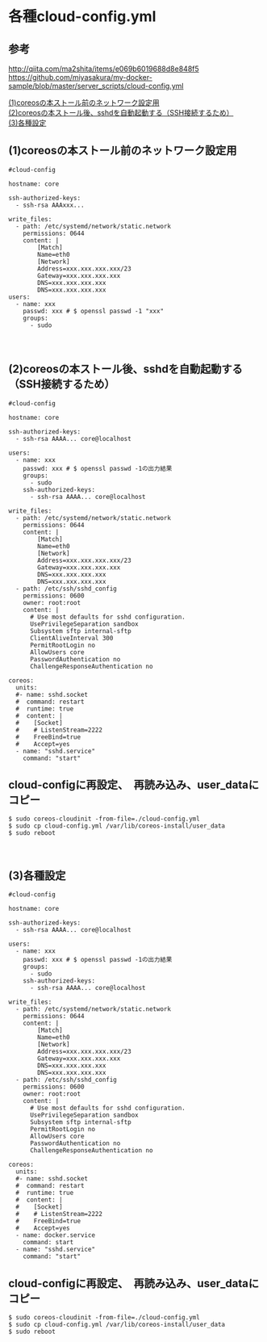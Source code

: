 
# 各種cloud-config.yml

## 参考
http://qiita.com/ma2shita/items/e069b6019688d8e848f5  
https://github.com/miyasakura/my-docker-sample/blob/master/server_scripts/cloud-config.yml  

<a href="#anc1">(1)coreosの本ストール前のネットワーク設定用</a>  
<a href="#anc2">(2)coreosの本ストール後、sshdを自動起動する（SSH接続するため）</a>  
<a href="#anc3">(3)各種設定</a>  

<a id="anc1" name="anc1"></a>  
## (1)coreosの本ストール前のネットワーク設定用
```
#cloud-config

hostname: core

ssh-authorized-keys:
  - ssh-rsa AAAxxx...

write_files:
  - path: /etc/systemd/network/static.network
    permissions: 0644
    content: |
        [Match]
        Name=eth0
        [Network]
        Address=xxx.xxx.xxx.xxx/23
        Gateway=xxx.xxx.xxx.xxx
        DNS=xxx.xxx.xxx.xxx
        DNS=xxx.xxx.xxx.xxx
users:
  - name: xxx
    passwd: xxx # $ openssl passwd -1 "xxx"
    groups:
      - sudo
```
　  
   
<a id="anc2" name="anc2"></a>  
## (2)coreosの本ストール後、sshdを自動起動する（SSH接続するため）
```
#cloud-config

hostname: core

ssh-authorized-keys:
  - ssh-rsa AAAA... core@localhost

users:
  - name: xxx
    passwd: xxx # $ openssl passwd -1の出力結果
    groups:
      - sudo
    ssh-authorized-keys:
      - ssh-rsa AAAA... core@localhost

write_files:
  - path: /etc/systemd/network/static.network
    permissions: 0644
    content: |
        [Match]
        Name=eth0
        [Network]
        Address=xxx.xxx.xxx.xxx/23
        Gateway=xxx.xxx.xxx.xxx
        DNS=xxx.xxx.xxx.xxx
        DNS=xxx.xxx.xxx.xxx
  - path: /etc/ssh/sshd_config
    permissions: 0600
    owner: root:root
    content: |
      # Use most defaults for sshd configuration.
      UsePrivilegeSeparation sandbox
      Subsystem sftp internal-sftp
      ClientAliveInterval 300
      PermitRootLogin no
      AllowUsers core
      PasswordAuthentication no
      ChallengeResponseAuthentication no

coreos:
  units:
  #- name: sshd.socket
  #  command: restart
  #  runtime: true
  #  content: |
  #    [Socket]
  #    # ListenStream=2222
  #    FreeBind=true
  #    Accept=yes
  - name: "sshd.service"
    command: "start"
```
## cloud-configに再設定、　再読み込み、user_dataにコピー
```
$ sudo coreos-cloudinit -from-file=./cloud-config.yml
$ sudo cp cloud-config.yml /var/lib/coreos-install/user_data
$ sudo reboot
```


<a id="anc3" name="anc3"></a>  
## (3)各種設定
```
#cloud-config

hostname: core

ssh-authorized-keys:
  - ssh-rsa AAAA... core@localhost

users:
  - name: xxx
    passwd: xxx # $ openssl passwd -1の出力結果
    groups:
      - sudo
    ssh-authorized-keys:
      - ssh-rsa AAAA... core@localhost

write_files:
  - path: /etc/systemd/network/static.network
    permissions: 0644
    content: |
        [Match]
        Name=eth0
        [Network]
        Address=xxx.xxx.xxx.xxx/23
        Gateway=xxx.xxx.xxx.xxx
        DNS=xxx.xxx.xxx.xxx
        DNS=xxx.xxx.xxx.xxx
  - path: /etc/ssh/sshd_config
    permissions: 0600
    owner: root:root
    content: |
      # Use most defaults for sshd configuration.
      UsePrivilegeSeparation sandbox
      Subsystem sftp internal-sftp
      PermitRootLogin no
      AllowUsers core
      PasswordAuthentication no
      ChallengeResponseAuthentication no

coreos:
  units:
  #- name: sshd.socket
  #  command: restart
  #  runtime: true
  #  content: |
  #    [Socket]
  #    # ListenStream=2222
  #    FreeBind=true
  #    Accept=yes
  - name: docker.service
    command: start
  - name: "sshd.service"
    command: "start"
```
## cloud-configに再設定、　再読み込み、user_dataにコピー
```
$ sudo coreos-cloudinit -from-file=./cloud-config.yml
$ sudo cp cloud-config.yml /var/lib/coreos-install/user_data
$ sudo reboot
```






